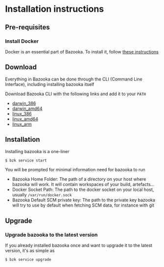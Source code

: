 # Installation instructions

## Pre-requisites

### Install Docker

Docker is an essential part of Bazooka. To install it, follow [these instructions](https://docs.docker.com/installation/)

## Download

Everything in Bazooka can be done through the CLI (Command Line Interface), including installing bazooka itself

Download Bazooka CLI with the following links and add it to your `PATH`

* [darwin_386](https://bintray.com/artifact/download/bazooka/bazooka/bzk_darwin_386/bzk)
* [darwin_amd64](https://bintray.com/artifact/download/bazooka/bazooka/bzk_darwin_amd64/bzk)
* [linux_386](https://bintray.com/artifact/download/bazooka/bazooka/bzk_linux_386/bzk)
* [linux_amd64 ](https://bintray.com/artifact/download/bazooka/bazooka/bzk_linux_amd64/bzk)
* [linux_arm](https://bintray.com/artifact/download/bazooka/bazooka/bzk_linux_arm/bzk)

## Installation

Installing bazooka is a one-liner

```bash
$ bzk service start
```

You will be prompted for minimal information need for bazooka to run

* Bazooka Home Folder: The path of a directory on your host where bazooka will work. It will contain workspaces of your build, artefacts...
* Docker Socket Path: The path to the docker socket on your local host, usually `/var/run/docker.sock`
* Bazooka Default SCM private key: The path to the private key bazooka will try to use by default when fetching SCM data, for instance with git

## Upgrade

### Upgrade bazooka to the latest version

If you already installed bazooka once and want to upgrade it to the latest version, it's as simple as

```bash
$ bzk service upgrade
```
